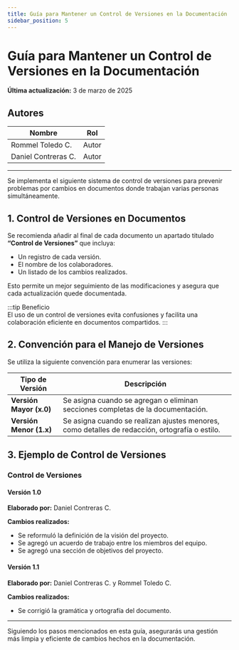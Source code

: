 ```yaml
---
title: Guía para Mantener un Control de Versiones en la Documentación
sidebar_position: 5
---
```


# Guía para Mantener un Control de Versiones en la Documentación

**Última actualización:** 3 de marzo de 2025  

## **Autores**  

| **Nombre**              | **Rol**   |
|-------------------------|----------|
| Rommel Toledo C.       | Autor    |
| Daniel Contreras C.    | Autor    |

---

Se implementa el siguiente sistema de control de versiones para prevenir problemas por cambios en documentos donde trabajan varias personas simultáneamente.

## **1. Control de Versiones en Documentos**  

Se recomienda añadir al final de cada documento un apartado titulado **“Control de Versiones”** que incluya:

- Un registro de cada versión.  
- El nombre de los colaboradores.  
- Un listado de los cambios realizados.  

Esto permite un mejor seguimiento de las modificaciones y asegura que cada actualización quede documentada.

:::tip Beneficio  
El uso de un control de versiones evita confusiones y facilita una colaboración eficiente en documentos compartidos.
:::

## **2. Convención para el Manejo de Versiones**  

Se utiliza la siguiente convención para enumerar las versiones:

| **Tipo de Versión**  | **Descripción** |
|----------------------|----------------|
| **Versión Mayor (x.0)** | Se asigna cuando se agregan o eliminan secciones completas de la documentación. |
| **Versión Menor (1.x)** | Se asigna cuando se realizan ajustes menores, como detalles de redacción, ortografía o estilo. |

## **3. Ejemplo de Control de Versiones**  

### **Control de Versiones**  

#### **Versión 1.0**  
**Elaborado por:** Daniel Contreras C.  

**Cambios realizados:**  
- Se reformuló la definición de la visión del proyecto.  
- Se agregó un acuerdo de trabajo entre los miembros del equipo.  
- Se agregó una sección de objetivos del proyecto.  

#### **Versión 1.1**  
**Elaborado por:** Daniel Contreras C. y Rommel Toledo C.  

**Cambios realizados:**  
- Se corrigió la gramática y ortografía del documento.  

---

Siguiendo los pasos mencionados en esta guía, asegurarás una gestión más limpia y eficiente de cambios hechos en la documentación.
